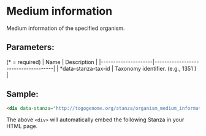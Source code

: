 Medium information
==================

Medium information of the specified organism.

## Parameters:

(* = required)
| Name                | Description                         |
|---------------------|-------------------------------------|
| *data-stanza-tax-id | Taxonomy identifier. (e.g., 1351 )  |


## Sample:

```html
<div data-stanza="http://togogenome.org/stanza/organism_medium_information" data-stanza-tax-id="1351"></div>
```

The above `<div>` will automatically embed the following Stanza in your HTML page.

<div data-stanza="/stanza/organism_medium_information" data-stanza-tax-id="1351"></div>
